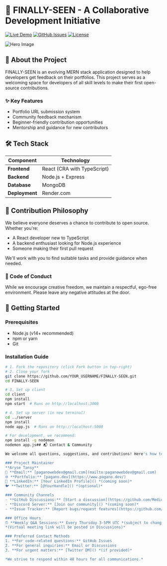 # 🚀 FINALLY-SEEN - A Collaborative Development Initiative

[![Live Demo](https://img.shields.io/badge/LIVE-DEMO-brightgreen?style=for-the-badge&logo=render)](https://finally-seen-oizk.onrender.com/)
[![GitHub Issues](https://img.shields.io/github/issues/Medic1111/FINALLY-SEEN?style=for-the-badge&logo=github)](https://github.com/Medic1111/FINALLY-SEEN/issues)
[![License](https://img.shields.io/badge/License-MIT-blue?style=for-the-badge)](LICENSE)

![Hero Image](img1.png)

## 🌟 About the Project

FINALLY-SEEN is an evolving MERN stack application designed to help developers get feedback on their portfolios. This project serves as a welcoming space for developers of all skill levels to make their first open-source contributions.

### ✨ Key Features
- Portfolio URL submission system
- Community feedback mechanism
- Beginner-friendly contribution opportunities
- Mentorship and guidance for new contributors

## 🛠 Tech Stack

| Component       | Technology               |
|----------------|--------------------------|
| **Frontend**   | React (CRA with TypeScript) |
| **Backend**    | Node.js + Express        |
| **Database**   | MongoDB                  |
| **Deployment** | Render.com               |

## 👐 Contribution Philosophy

We believe everyone deserves a chance to contribute to open source. Whether you're:
- A React developer new to TypeScript
- A backend enthusiast looking for Node.js experience
- Someone making their first pull request

We'll work with you to find suitable tasks and provide guidance when needed.

### 🚫 Code of Conduct
While we encourage creative freedom, we maintain a respectful, ego-free environment. Please leave any negative attitudes at the door.

## 🏁 Getting Started

### Prerequisites
- Node.js (v14+ recommended)
- npm or yarn
- Git

### Installation Guide

```bash
# 1. Fork the repository (click Fork button in top-right)
# 2. Clone your fork
git clone https://github.com/YOUR_USERNAME/FINALLY-SEEN.git
cd FINALLY-SEEN

# 3. Set up client
cd client
npm install
npm start  # Runs on http://localhost:3000

# 4. Set up server (in new terminal)
cd ../server
npm install
node app.js  # Runs on http://localhost:5000

# For development, we recommend:
npm install -g nodemon
nodemon app.js## 📬 Contact & Community

We welcome all questions, suggestions, and contributions! Here's how to reach us:

### Project Maintainer
**Aryse Tansy**  
📧 **Email:** [paganowebdev@gmail.com](mailto:paganowebdev@gmail.com)  
🌐 **Portfolio:** [pagano.dev](https://www.pagano.dev/)  
💼 **LinkedIn:** [Your LinkedIn Profile]() *(coming soon)*  
🐦 **Twitter:** [@YourHandle]() *(optional)*  

### Community Channels
- **GitHub Discussions:** [Start a discussion](https://github.com/Medic1111/FINALLY-SEEN/discussions)
- **Discord Server:** [Join our community]() *(coming soon)*  
- **Issue Tracker:** [Report bugs/request features](https://github.com/Medic1111/FINALLY-SEEN/issues)

### Office Hours
⏰ **Weekly Q&A Sessions:** Every Thursday 3-5PM UTC *(subject to change)*  
*(Virtual meeting link will be posted in Discussions)*

### Preferred Contact Methods
1. **For code-related questions:** GitHub Issues
2. **For general inquiries:** Email or Discussions
3. **For urgent matters:** [Twitter DM]() *(if provided)*

*We strive to respond within 48 hours for all communications.*
